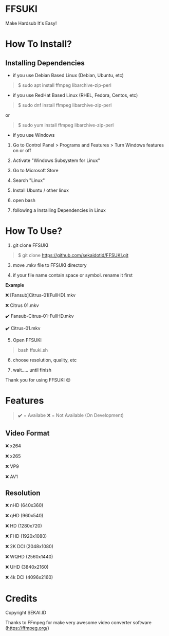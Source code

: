 # FFSUKI

Make Hardsub It's Easy!

# How To Install?

## Installing Dependencies

- if you use Debian Based Linux (Debian, Ubuntu, etc)

>$ sudo apt install ffmpeg libarchive-zip-perl

- if you use RedHat Based Linux (RHEL, Fedora, Centos, etc)

>$ sudo dnf install ffmpeg libarchive-zip-perl

or

>$ sudo yum install ffmpeg libarchive-zip-perl

- if you use Windows

1. Go to Control Panel > Programs and Features > Turn Windows features on or off

2. Activate "Windows Subsystem for Linux"

3. Go to Microsoft Store

4. Search "Linux"

5. Install Ubuntu / other linux

6. open bash

7. following a Installing Dependencies in Linux

# How To Use?

1. git clone FFSUKI

>$ git clone https://github.com/sekaidotid/FFSUKI.git

3. move .mkv file to FFSUKI directory

4. if your file name contain space or symbol. rename it first

**Example**

❌ [Fansub]Citrus-01[FullHD].mkv

❌ Citrus 01.mkv

✔️ Fansub-Citrus-01-FullHD.mkv

✔️ Citrus-01.mkv

5. Open FFSUKI

>bash ffsuki.sh

6. choose resolution, quality, etc

7. wait..... until finish

Thank you for using FFSUKI 😊

# Features

> ✔️ = Availabe
> ❌ = Not Available (On Development)

## Video Format

❌ x264

❌ x265

❌ VP9

❌ AV1

## Resolution

❌ nHD (640x360)

❌ qHD (960x540)

❌ HD (1280x720)

❌ FHD (1920x1080)
  
❌ 2K DCI (2048x1080)

❌ WQHD (2560x1440)

❌ UHD (3840x2160)

❌ 4k DCI (4096x2160)

# Credits

Copyright SEKAI.ID

Thanks to FFmpeg for make very awesome video converter software (https://ffmpeg.org/)
